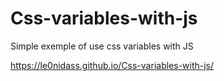 # Css-variables-with-js

Simple exemple of use css variables with JS

https://le0nidass.github.io/Css-variables-with-js/
